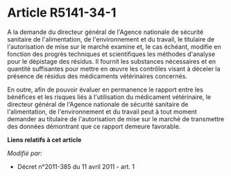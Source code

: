 # Article R5141-34-1

A la demande du directeur général de l'Agence nationale de sécurité sanitaire de l'alimentation, de l'environnement et du
travail, le titulaire de l'autorisation de mise sur le marché examine et, le cas échéant, modifie en fonction des progrès
techniques et scientifiques les méthodes d'analyse pour le dépistage des résidus. Il fournit les substances nécessaires et en
quantité suffisantes pour mettre en œuvre les contrôles visant à déceler la présence de résidus des médicaments vétérinaires
concernés. 

En outre, afin de pouvoir évaluer en permanence le rapport entre les bénéfices et les risques liés à l'utilisation du
médicament vétérinaire, le directeur général de l'Agence nationale de sécurité sanitaire de l'alimentation, de
l'environnement et du travail peut à tout moment demander au titulaire de l'autorisation de mise sur le marché de transmettre
des données démontrant que ce rapport demeure favorable.

**Liens relatifs à cet article**

_Modifié par_:

  - Décret n°2011-385 du 11 avril 2011 - art. 1
